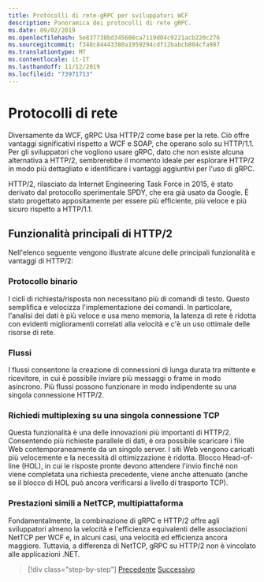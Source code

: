 ```yaml
---
title: Protocolli di rete-gRPC per sviluppatori WCF
description: Panoramica dei protocolli di rete gRPC.
ms.date: 09/02/2019
ms.openlocfilehash: 5e837738bd345608ca7119d04c9221acb220c276
ms.sourcegitcommit: f348c84443380a1959294cdf12babcb804cfa987
ms.translationtype: MT
ms.contentlocale: it-IT
ms.lasthandoff: 11/12/2019
ms.locfileid: "73971713"
---
```

# <a name="network-protocols"></a>Protocolli di rete

Diversamente da WCF, gRPC Usa HTTP/2 come base per la rete. Ciò offre vantaggi significativi rispetto a WCF e SOAP, che operano solo su HTTP/1.1. Per gli sviluppatori che vogliono usare gRPC, dato che non esiste alcuna alternativa a HTTP/2, sembrerebbe il momento ideale per esplorare HTTP/2 in modo più dettagliato e identificare i vantaggi aggiuntivi per l'uso di gRPC.

HTTP/2, rilasciato da Internet Engineering Task Force in 2015, è stato derivato dal protocollo sperimentale SPDY, che era già usato da Google. È stato progettato appositamente per essere più efficiente, più veloce e più sicuro rispetto a HTTP/1.1.

## <a name="key-features-of-http2"></a>Funzionalità principali di HTTP/2

Nell'elenco seguente vengono illustrate alcune delle principali funzionalità e vantaggi di HTTP/2:

### <a name="binary-protocol"></a>Protocollo binario

I cicli di richiesta/risposta non necessitano più di comandi di testo. Questo semplifica e velocizza l'implementazione dei comandi. In particolare, l'analisi dei dati è più veloce e usa meno memoria, la latenza di rete è ridotta con evidenti miglioramenti correlati alla velocità e c'è un uso ottimale delle risorse di rete.

### <a name="streams"></a>Flussi

I flussi consentono la creazione di connessioni di lunga durata tra mittente e ricevitore, in cui è possibile inviare più messaggi o frame in modo asincrono. Più flussi possono funzionare in modo indipendente su una singola connessione HTTP/2.

### <a name="request-multiplexing-over-a-single-tcp-connection"></a>Richiedi multiplexing su una singola connessione TCP

Questa funzionalità è una delle innovazioni più importanti di HTTP/2. Consentendo più richieste parallele di dati, è ora possibile scaricare i file Web contemporaneamente da un singolo server. I siti Web vengono caricati più velocemente e la necessità di ottimizzazione è ridotta. Blocco Head-of-line (HOL), in cui le risposte pronte devono attendere l'invio finché non viene completata una richiesta precedente, viene anche attenuato (anche se il blocco di HOL può ancora verificarsi a livello di trasporto TCP).

### <a name="nettcp-like-performance-cross-platform"></a>Prestazioni simili a NetTCP, multipiattaforma

Fondamentalmente, la combinazione di gRPC e HTTP/2 offre agli sviluppatori almeno la velocità e l'efficienza equivalenti delle associazioni NetTCP per WCF e, in alcuni casi, una velocità ed efficienza ancora maggiore. Tuttavia, a differenza di NetTCP, gRPC su HTTP/2 non è vincolato alle applicazioni .NET.

>[!div class="step-by-step"]
>[Precedente](interface-definition-language.md)
>[Successivo](why-grpc.md)
